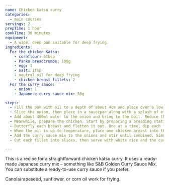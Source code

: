 ```yaml
---
name: Chicken katsu curry
categories:
  - main courses
servings: 2
prepTime: 1 hour
cookTime: 30 minutes
equipment:
  - A wide, deep pan suitable for deep frying
ingredients:
  For the chicken Katsu:
    - cornflour: 6tbsp
    - Panko breadcrumbs: 100g
    - egg: 1
    - salt: 1tsp
    - neutral oil for deep frying
    - chicken breast fillets: 2
  For the curry sauce:
    - onion: 1
    - Japanese curry sauce mix: 50g

steps:
  - Fill the pan with oil to a depth of about 4cm and place over a low heat to bring up to temperature. We want to fry at about 170℃.
  - Slice the onion, then place in a saucepan along with a splash of oil. Cook over a medium heat until soft and starting to brown – about 5 minutes.
  - Add about 400ml water to the onion and bring to the boil. Reduce the heat, cover, and simmer for about 15 minutes.
  - Meanwhile, prepare the chicken. Start by preparing a breading station – take three large flat bowls, place the cornflour in one, the egg in the next, and the Panko in the third. Mix the salt with the cornflour, then add a tablespoon of oil to the egg and beat.
  - Butterfly each breast and flatten it out. One at a time, dip each fillet in the cornflour, them remove and shake off the excess. Dip in the egg mixture until covered, then dip in the breadcrumbs, patting them in to ensure an even coat. Place on a plate.
  - When the oil is up to temperature, place one chicken breast into the plan, ensuring it's covered in oil. Fry for about two minutes on each side – the coating should be a nice, even golden brown. Repeat with the other breast.
  - Add the curry sauce mix to the onions and stir until combined. Simmer for 5 minutes until thickened.
  - Cut each fillet into slices, then serve with white rice and the curry sauce poured over.

---
```


This is a recipe for a straightforward chicken katsu curry. It uses a ready-made Japanese curry mix – something like S&B Golden Curry Sauce Mix. You can substitute a ready-to-use curry sauce if you prefer.

Canola/rapeseed, sunflower, or corn oil work for frying.
